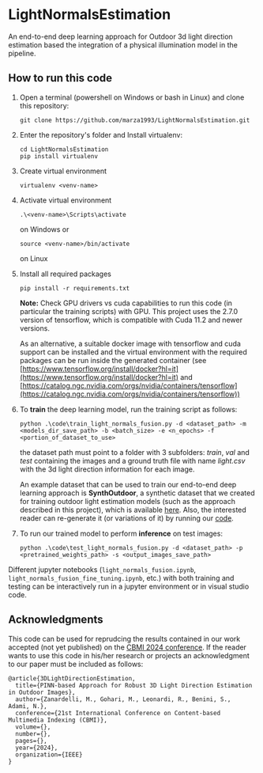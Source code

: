 # LightNormalsEstimation
An end-to-end deep learning approach for Outdoor 3d light direction estimation based the integration of a physical illumination model in the pipeline.


## How to run this code
1. Open a terminal (powershell on Windows or bash in Linux) and clone this repository:
    ```
    git clone https://github.com/marza1993/LightNormalsEstimation.git
    ```
2. Enter the repository's folder and Install virtualenv:
    ```
    cd LightNormalsEstimation
    pip install virtualenv
    ```
3. Create virtual environment
    ```
    virtualenv <venv-name>
    ```
4. Activate virtual environment
    ```
    .\<venv-name>\Scripts\activate
    ```
    on Windows or
    ```
    source <venv-name>/bin/activate
    ```
    on Linux

5. Install all required packages
    ```
    pip install -r requirements.txt
    ```
    **Note:** Check GPU drivers vs cuda capabilities to run this code (in particular the training scripts) with GPU. This project uses the 2.7.0 version of tensorflow, which is compatible with Cuda 11.2 and newer versions.
    
    As an alternative, a suitable docker image with tensorflow and cuda support can be installed and the virtual environment with the required packages can be run inside the generated container (see [https://www.tensorflow.org/install/docker?hl=it](https://www.tensorflow.org/install/docker?hl=it) and [https://catalog.ngc.nvidia.com/orgs/nvidia/containers/tensorflow](https://catalog.ngc.nvidia.com/orgs/nvidia/containers/tensorflow))
6. To **train** the deep learning model, run the training script as follows:
    ```
    python .\code\train_light_normals_fusion.py -d <dataset_path> -m <models_dir_save_path> -b <batch_size> -e <n_epochs> -f <portion_of_dataset_to_use>
    ```
    the dataset path must point to a folder with 3 subfolders: *train*, *val* and *test* containing the images and a ground truth file with name *light.csv* with the 3d light direction information for each image.

    An example dataset that can be used to train our end-to-end deep learning approach is **SynthOutdoor**, a synthetic dataset that we created for training outdoor light estimation models (such as the approach described in this project), which is available [here](https://www.scidb.cn/en/detail?dataSetId=304a5d88dba04226957b6215c171c0c2). Also, the interested reader can re-generate it (or variations of it) by running our [code](https://github.com/marza1993/SynthOutdoor).

7. To run our trained model to perform **inference** on test images:
     ```
    python .\code\test_light_normals_fusion.py -d <dataset_path> -p <pretrained_weights_path> -s <output_images_save_path>
    ```
Different jupyter notebooks (`light_normals_fusion.ipynb`, `light_normals_fusion_fine_tuning.ipynb`, etc.) with both training and testing can be interactively run in a jupyter environment or in visual studio code.



## Acknowledgments
This code can be used for reprudcing the results contained in our work accepted (not yet published) on the [CBMI 2024 conference](https://cbmi2024.org/). 
If the reader wants to use this code in his/her research or projects an acknowledgment to our paper must be included as follows:

```
@article{3DLightDirectionEstimation,
  title={PINN-based Approach for Robust 3D Light Direction Estimation in Outdoor Images},
  author={Zanardelli, M., Gohari, M., Leonardi, R., Benini, S.,  Adami, N.},
  conference={21st International Conference on Content-based Multimedia Indexing (CBMI)},
  volume={},
  number={},
  pages={},
  year={2024},
  organization={IEEE}
}
```

